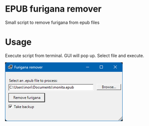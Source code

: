 # EPUB furigana remover
Small script to remove furigana from epub files
# Usage
Execute script from terminal. GUI will pop up. Select file and execute. 

![Script GUI](screenshot.png?raw=true "Script GUI")
